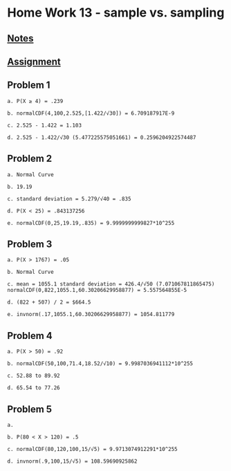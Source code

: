 # **Home Work 13 - sample vs. sampling**
## [**Notes**](/MATH18/CH3/CH3notes/teacher/CH7CLT2.md)
## [**Assignment**](../HW13/HWCLT2.pdf)

## **Problem 1**
    
    a. P(X ≥ 4) = .239

    b. normalCDF(4,100,2.525,[1.422/√30]) = 6.709187917E-9

    c. 2.525 - 1.422 = 1.103

    d. 2.525 - 1.422/√30 (5.477225575051661) = 0.2596204922574487

## **Problem 2**

    a. Normal Curve

    b. 19.19

    c. standard deviation = 5.279/√40 = .835

    d. P(X < 25) = .843137256

    e. normalCDF(0,25,19.19,.835) = 9.9999999999827*10^255

## **Problem 3**

    a. P(X > 1767) = .05

    b. Normal Curve

    c. mean = 1055.1 standard deviation = 426.4/√50 (7.071067811865475) normalCDF(0,822,1055.1,60.30206629958877) = 5.557564855E-5

    d. (822 + 507) / 2 = $664.5

    e. invnorm(.17,1055.1,60.30206629958877) = 1054.811779

## **Problem 4**

    a. P(X > 50) = .92

    b. normalCDF(50,100,71.4,18.52/√10) = 9.9987036941112*10^255

    c. 52.88 to 89.92

    d. 65.54 to 77.26

## **Problem 5**

    a. 
    
    b. P(80 < X > 120) = .5

    c. normalCDF(80,120,100,15/√5) = 9.9713074912291*10^255

    d. invnorm(.9,100,15/√5) = 108.59690925862
